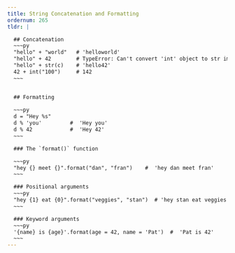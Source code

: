 ```yaml
---
title: String Concatenation and Formatting
ordernum: 265
tldr: |

  ## Concatenation
  ~~~py
  "hello" + "world"   # 'helloworld'
  "hello" + 42        # TypeError: Can't convert 'int' object to str implicitly
  "hello" + str(c)    # 'hello42'
  42 + int("100")     # 142
  ~~~


  ## Formatting
  
  ~~~py
  d = "Hey %s"
  d % 'you'         #  'Hey you'
  d % 42            #  'Hey 42'
  ~~~

  ### The `format()` function

  ~~~py
  "hey {} meet {}".format("dan", "fran")    #  'hey dan meet fran'
  ~~~

  ### Positional arguments
  ~~~py
  "hey {1} eat {0}".format("veggies", "stan")  # 'hey stan eat veggies'
  ~~~

  ### Keyword arguments
  ~~~py
  '{name} is {age}'.format(age = 42, name = 'Pat')  #  'Pat is 42'
  ~~~
---
```



